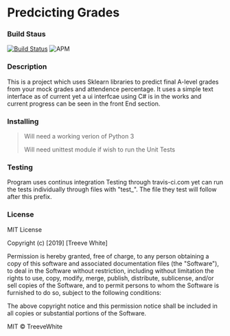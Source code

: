# Predcicting Grades
### Build Staus

[![Build Status](https://travis-ci.org/TreeveWhite/Predicting-Grades.svg?branch=master)](https://travis-ci.org/TreeveWhite/Predicting-Grades)
![APM](https://img.shields.io/apm/l/vim-mode.svg)
### Description
This is a project which uses Sklearn libraries to predict final A-level grades from your mock grades and attendence percentage. It uses a simple text interface as of current yet a ui interfcae using C# is in the works and current progress can be seen in the front End section.

### Installing
> Will need a working verion of Python 3
>>
> Will need unittest module if wish to run the Unit Tests


### Testing
Program uses continus integration Testing through travis-ci.com yet can run the tests individually through files with "test_".
The file they test will follow after this prefix.

### License
MIT License

Copyright (c) [2019] [Treeve White]

Permission is hereby granted, free of charge, to any person obtaining a copy
of this software and associated documentation files (the "Software"), to deal
in the Software without restriction, including without limitation the rights
to use, copy, modify, merge, publish, distribute, sublicense, and/or sell
copies of the Software, and to permit persons to whom the Software is
furnished to do so, subject to the following conditions:

The above copyright notice and this permission notice shall be included in all
copies or substantial portions of the Software.

MIT © TreeveWhite
